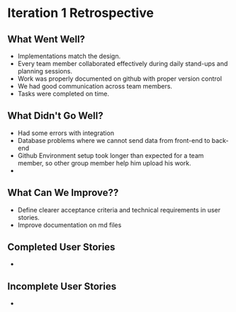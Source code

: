 # Iteration 1 Retrospective
## What Went Well?
- Implementations match the design.
- Every team member collaborated effectively during daily stand-ups and planning sessions.
- Work was properly documented on github with proper version control
- We had good communication across team members.
- Tasks were completed on time.

## What Didn't Go Well?
- Had some errors with integration
- Database problems where we cannot send data from front-end to back-end
- Github Environment setup took longer than expected for a team member, so other group member help him upload his work.
- 
## What Can We Improve??
- Define clearer acceptance criteria and technical requirements in user stories.
- Improve documentation on md files

## Completed User Stories
- 
## Incomplete User Stories
- 
